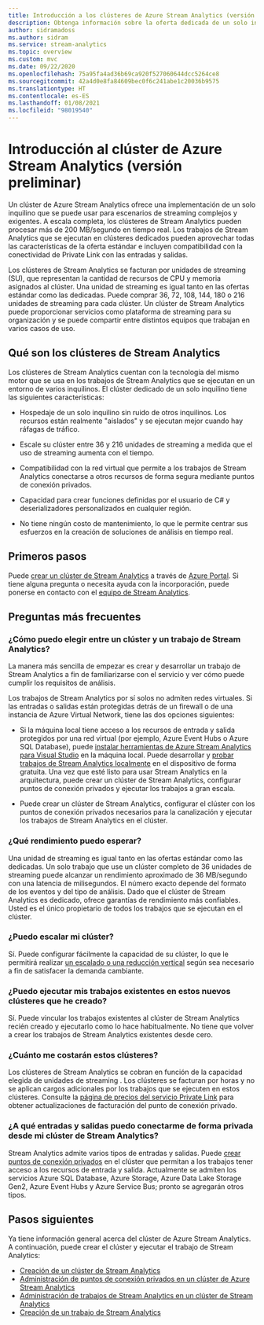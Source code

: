 ```yaml
---
title: Introducción a los clústeres de Azure Stream Analytics (versión preliminar)
description: Obtenga información sobre la oferta dedicada de un solo inquilino del clúster de Stream Analytics.
author: sidramadoss
ms.author: sidram
ms.service: stream-analytics
ms.topic: overview
ms.custom: mvc
ms.date: 09/22/2020
ms.openlocfilehash: 75a95fa4ad36b69ca920f527060644dcc5264ce8
ms.sourcegitcommit: 42a4d0e8fa84609bec0f6c241abe1c20036b9575
ms.translationtype: HT
ms.contentlocale: es-ES
ms.lasthandoff: 01/08/2021
ms.locfileid: "98019540"
---
```

# <a name="overview-of-azure-stream-analytics-cluster-preview"></a>Introducción al clúster de Azure Stream Analytics (versión preliminar)

Un clúster de Azure Stream Analytics ofrece una implementación de un solo inquilino que se puede usar para escenarios de streaming complejos y exigentes. A escala completa, los clústeres de Stream Analytics pueden procesar más de 200 MB/segundo en tiempo real. Los trabajos de Stream Analytics que se ejecutan en clústeres dedicados pueden aprovechar todas las características de la oferta estándar e incluyen compatibilidad con la conectividad de Private Link con las entradas y salidas.

Los clústeres de Stream Analytics se facturan por unidades de streaming (SU), que representan la cantidad de recursos de CPU y memoria asignados al clúster. Una unidad de streaming es igual tanto en las ofertas estándar como las dedicadas. Puede comprar 36, 72, 108, 144, 180 o 216 unidades de streaming para cada clúster. Un clúster de Stream Analytics puede proporcionar servicios como plataforma de streaming para su organización y se puede compartir entre distintos equipos que trabajan en varios casos de uso.

## <a name="what-are-stream-analytics-clusters"></a>Qué son los clústeres de Stream Analytics

Los clústeres de Stream Analytics cuentan con la tecnología del mismo motor que se usa en los trabajos de Stream Analytics que se ejecutan en un entorno de varios inquilinos. El clúster dedicado de un solo inquilino tiene las siguientes características:

* Hospedaje de un solo inquilino sin ruido de otros inquilinos. Los recursos están realmente "aislados" y se ejecutan mejor cuando hay ráfagas de tráfico.

* Escale su clúster entre 36 y 216 unidades de streaming a medida que el uso de streaming aumenta con el tiempo.

* Compatibilidad con la red virtual que permite a los trabajos de Stream Analytics conectarse a otros recursos de forma segura mediante puntos de conexión privados.

* Capacidad para crear funciones definidas por el usuario de C# y deserializadores personalizados en cualquier región.

* No tiene ningún costo de mantenimiento, lo que le permite centrar sus esfuerzos en la creación de soluciones de análisis en tiempo real.

## <a name="how-to-get-started"></a>Primeros pasos

Puede [crear un clúster de Stream Analytics](create-cluster.md) a través de [Azure Portal](https://aka.ms/asaclustercreateportal). Si tiene alguna pregunta o necesita ayuda con la incorporación, puede ponerse en contacto con el [equipo de Stream Analytics](mailto:askasa@microsoft.com).

## <a name="frequently-asked-questions"></a>Preguntas más frecuentes

### <a name="how-do-i-choose-between-a-stream-analytics-cluster-and-a-stream-analytics-job"></a>¿Cómo puedo elegir entre un clúster y un trabajo de Stream Analytics?

La manera más sencilla de empezar es crear y desarrollar un trabajo de Stream Analytics a fin de familiarizarse con el servicio y ver cómo puede cumplir los requisitos de análisis.

Los trabajos de Stream Analytics por sí solos no admiten redes virtuales. Si las entradas o salidas están protegidas detrás de un firewall o de una instancia de Azure Virtual Network, tiene las dos opciones siguientes:

* Si la máquina local tiene acceso a los recursos de entrada y salida protegidos por una red virtual (por ejemplo, Azure Event Hubs o Azure SQL Database), puede [instalar herramientas de Azure Stream Analytics para Visual Studio](stream-analytics-tools-for-visual-studio-install.md) en la máquina local. Puede desarrollar y [probar trabajos de Stream Analytics localmente](stream-analytics-live-data-local-testing.md) en el dispositivo de forma gratuita. Una vez que esté listo para usar Stream Analytics en la arquitectura, puede crear un clúster de Stream Analytics, configurar puntos de conexión privados y ejecutar los trabajos a gran escala.

* Puede crear un clúster de Stream Analytics, configurar el clúster con los puntos de conexión privados necesarios para la canalización y ejecutar los trabajos de Stream Analytics en el clúster.

### <a name="what-performance-can-i-expect"></a>¿Qué rendimiento puedo esperar?

Una unidad de streaming es igual tanto en las ofertas estándar como las dedicadas. Un solo trabajo que use un clúster completo de 36 unidades de streaming puede alcanzar un rendimiento aproximado de 36 MB/segundo con una latencia de milisegundos. El número exacto depende del formato de los eventos y del tipo de análisis. Dado que el clúster de Stream Analytics es dedicado, ofrece garantías de rendimiento más confiables. Usted es el único propietario de todos los trabajos que se ejecutan en el clúster.

### <a name="can-i-scale-my-cluster"></a>¿Puedo escalar mi clúster?

Sí. Puede configurar fácilmente la capacidad de su clúster, lo que le permitirá realizar [un escalado o una reducción vertical](scale-cluster.md) según sea necesario a fin de satisfacer la demanda cambiante.

### <a name="can-i-run-my-existing-jobs-on-these-new-clusters-ive-created"></a>¿Puedo ejecutar mis trabajos existentes en estos nuevos clústeres que he creado?

Sí. Puede vincular los trabajos existentes al clúster de Stream Analytics recién creado y ejecutarlo como lo hace habitualmente. No tiene que volver a crear los trabajos de Stream Analytics existentes desde cero.

### <a name="how-much-will-these-clusters-cost-me"></a>¿Cuánto me costarán estos clústeres?

Los clústeres de Stream Analytics se cobran en función de la capacidad elegida de unidades de streaming . Los clústeres se facturan por horas y no se aplican cargos adicionales por los trabajos que se ejecuten en estos clústeres. Consulte la [página de precios del servicio Private Link](https://azure.microsoft.com/pricing/details/private-link/) para obtener actualizaciones de facturación del punto de conexión privado.

### <a name="which-inputs-and-outputs-can-i-privately-connect-to-from-my-stream-analytics-cluster"></a>¿A qué entradas y salidas puedo conectarme de forma privada desde mi clúster de Stream Analytics?

Stream Analytics admite varios tipos de entradas y salidas. Puede [crear puntos de conexión privados](private-endpoints.md) en el clúster que permitan a los trabajos tener acceso a los recursos de entrada y salida. Actualmente se admiten los servicios Azure SQL Database, Azure Storage, Azure Data Lake Storage Gen2, Azure Event Hubs y Azure Service Bus; pronto se agregarán otros tipos. 

## <a name="next-steps"></a>Pasos siguientes

Ya tiene información general acerca del clúster de Azure Stream Analytics. A continuación, puede crear el clúster y ejecutar el trabajo de Stream Analytics: 

* [Creación de un clúster de Stream Analytics](create-cluster.md)
* [Administración de puntos de conexión privados en un clúster de Azure Stream Analytics](private-endpoints.md)
* [Administración de trabajos de Stream Analytics en un clúster de Stream Analytics](manage-jobs-cluster.md)
* [Creación de un trabajo de Stream Analytics](stream-analytics-quick-create-portal.md)
